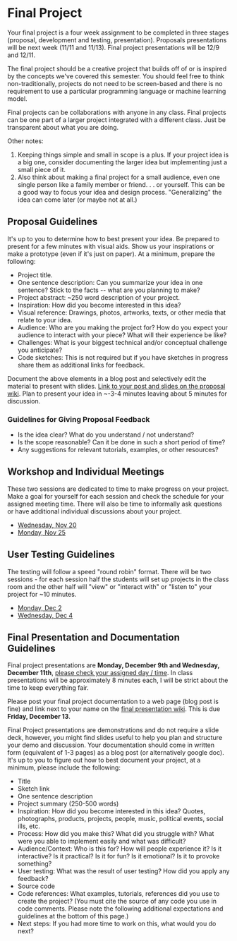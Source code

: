 # Final Project

Your final project is a four week assignment to be completed in three stages (proposal, development and testing, presentation). Proposals presentations will be next week (11/11 and 11/13). Final project presentations will be 12/9 and 12/11.

The final project should be a creative project that builds off of or is inspired by the concepts we've covered this semester. You should feel free to think non-traditionally, projects do not need to be screen-based and there is no requirement to use a particular programming language or machine learning model.

Final projects can be collaborations with anyone in any class. Final projects can be one part of a larger project integrated with a different class. Just be transparent about what you are doing.

Other notes:

1. Keeping things simple and small in scope is a plus. If your project idea is a big one, consider documenting the larger idea but implementing just a small piece of it.
2. Also think about making a final project for a small audience, even one single person like a family member or friend. . . or yourself.  This can be a good way to focus your idea and design process.  "Generalizing" the idea can come later (or maybe not at all.)

## Proposal Guidelines

It's up to you to determine how to best present your idea. Be prepared to present for a few minutes with visual aids. Show us your inspirations or make a prototype (even if it's just on paper). At a minimum, prepare the following:

* Project title.
* One sentence description: Can you summarize your idea in one sentence? Stick to the facts -- what are you planning to make?
* Project abstract: ~250 word description of your project.
* Inspiration: How did you become interested in this idea?
* Visual reference: Drawings, photos, artworks, texts, or other media that relate to your idea.
* Audience: Who are you making the project for? How do you expect your audience to interact with your piece? What will their experience be like?
* Challenges: What is your biggest technical and/or conceptual challenge you anticipate?
* Code sketches: This is not required but if you have sketches in progress share them as additional links for feedback.

Document the above elements in a blog post and selectively edit the material to present with slides. [Link to your post and slides on the proposal wiki](https://github.com/ml5js/Intro-ML-Arts-IMA/wiki/Final-Proposals). Plan to present your idea in ~-3-4 minutes leaving about 5 minutes for discussion.

### Guidelines for Giving Proposal Feedback

* Is the idea clear? What do you understand / not understand?
* Is the scope reasonable? Can it be done in such a short period of time?
* Any suggestions for relevant tutorials, examples, or other resources?

## Workshop and Individual Meetings
These two sessions are dedicated to time to make progress on your project. Make a goal for yourself for each session and check the schedule for your assigned meeting time. There will also be time to informally ask questions or have additional individual discussions about your project.
* [Wednesday, Nov 20](https://github.com/ml5js/Intro-ML-Arts-IMA/wiki/Final-Workshop)
* [Monday, Nov 25](https://github.com/ml5js/Intro-ML-Arts-IMA/wiki/Final-Workshop)

## User Testing Guidelines
The testing will follow a speed "round robin" format. There will be two sessions - for each session half the students will set up projects in the class room and the other half will "view" or "interact with" or "listen to" your project for ~10 minutes.
* [Monday, Dec 2](https://github.com/ml5js/Intro-ML-Arts-IMA/wiki/Final-Testing)
* [Wednesday, Dec 4](https://github.com/ml5js/Intro-ML-Arts-IMA/wiki/Final-Testing)

## Final Presentation and Documentation Guidelines
Final project presentations are **Monday, December 9th and Wednesday, December 11th**, [please check your assigned day / time](https://github.com/ml5js/Intro-ML-Arts-IMA/wiki/Final-Presentations). In class presentations will be approximately 8 minutes each, I will be strict about the time to keep everything fair. 

Please post your final project documentation to a web page (blog post is fine) and link next to your name on the [final presentation wiki](https://github.com/ml5js/Intro-ML-Arts-IMA/wiki/Final-Presentations). This is due **Friday, December 13**.

Final Project presentations are demonstrations and do not require a slide deck, however, you might find slides useful to help you plan and structure your demo and discussion. Your documentation should come in written form (equivalent of 1-3 pages) as a blog post (or alternatively google doc). It's up to you to figure out how to best document your project, at a minimum, please include the following:

* Title
* Sketch link
* One sentence description
* Project summary (250-500 words)
* Inspiration: How did you become interested in this idea? Quotes, photographs, products, projects, people, music, political events, social ills, etc.
* Process: How did you make this? What did you struggle with? What were you able to implement easily and what was difficult?
* Audience/Context: Who is this for? How will people experience it? Is it interactive? Is it practical? Is it for fun? Is it emotional? Is it to provoke something?
* User testing: What was the result of user testing? How did you apply any feedback?
* Source code
* Code references: What examples, tutorials, references did you use to create the project? (You must cite the source of any code you use in code comments. Please note the following additional expectations and guidelines at the bottom of this page.)
* Next steps: If you had more time to work on this, what would you do next?

